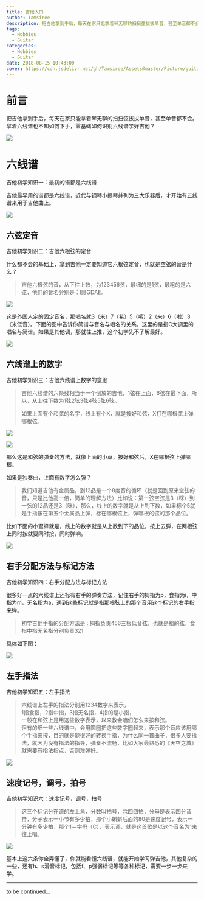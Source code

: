 ```yaml
---
title: 吉他入门
author: Tamsiree
description: 把吉他拿到手后，每天在家只能拿着琴无聊的扫扫弦拔拔单音，甚至单音都不会。拿着六线谱也不知如何下手，零基础如何识别六线谱学好吉他？
tags:
  - Hobbies
  - Guitar
categories:
  - Hobbies
  - Guitar
date: 2018-08-15 10:43:00
cover: https://cdn.jsdelivr.net/gh/Tamsiree/Assets@master/Picture/guitartimg.jpeg
---
```


# 前言
把吉他拿到手后，每天在家只能拿着琴无聊的扫扫弦拔拔单音，甚至单音都不会。拿着六线谱也不知如何下手，零基础如何识别六线谱学好吉他？

![](https://cdn.jsdelivr.net/gh/Tamsiree/Assets@master/Picture/Blog/Post/3122155880969013597.jpeg)

# 六线谱
吉他初学知识一：最初的谱都是六线谱

吉他最早用的谱都是六线谱，近代与钢琴小提琴并列为三大乐器后，才开始有五线谱来用于吉他曲上。

<!-- more -->

![](https://cdn.jsdelivr.net/gh/Tamsiree/Assets@master/Picture/Blog/Post/1613160238.jpeg)

## 六弦定音
吉他初学知识二：吉他六根弦的定音

什么都不会的基础上，拿到吉他一定要知道它六根弦定音，也就是空弦的音是什么？

> 吉他六根弦的音，从下往上数，为123456弦，最细的是1弦，最粗的是六弦，他们的音名分别是：EBGDAE。

![](https://cdn.jsdelivr.net/gh/Tamsiree/Assets@master/Picture/Blog/Post/4164844849.jpeg)

这是外国人定的固定音名，那唱名就3（米）7（希）5（嗦）2（来）6（啦）3（米低音）。下面的图中告诉你简谱与音名与唱名的关系，这里的是指C大调里的唱名与简谱。如果是其他调，那就往上推，这个初学先不了解最好。

![](https://ss2.baidu.com/6ONYsjip0QIZ8tyhnq/it/u=1560171506,1661667133&fm=173&app=25&f=JPEG?w=450&h=152&s=1AAA74239D204D134AF561D30000C0B1)

## 六线谱上的数字
吉他初学知识三：吉他六线谱上数字的意思

> 吉他六线谱的六条线相当于一个倒放的吉他，1弦在上面，6弦在最下面，所以，从上往下数为1弦2弦3弦4弦5弦6弦。
>
> 如果上面有个和弦的名字，线上有个X，就是按好和弦，X打在哪根弦上弹哪根弦。

![](https://cdn.jsdelivr.net/gh/Tamsiree/Assets@master/Picture/Blog/Post/8268941752834637920.jpeg)

![](https://ss1.baidu.com/6ONXsjip0QIZ8tyhnq/it/u=375481645,1842803518&fm=173&app=25&f=JPEG?w=640&h=306&s=5AAA34639FD941C00C74F0C20000E0B1)

那么这是和弦的弹奏的方法，就像上面的小草，按好和弦后，X在哪根弦上弹哪根。

如果是独奏曲，上面有数字怎么弹？  
> 我们知道吉他有金属品，到12品是一个8度音的循环（就是回到原来空弦的音，只是比他高一倍，简单的理解方法）比如说：第一弦空弦是3（咪）到一弦的12品还是3（咪），那么，线上的数字就是从上到下数，如果标个5就是手指按在第五个金属品上弹，标在哪根弦上，弹哪根的弦的那个品位。

比如下面的小蜜蜂就是，线上的数字就是从上数到下的品位，按上去弹，在两根弦上同时按就要同时按，同时弹响。

![](https://ss1.baidu.com/6ONXsjip0QIZ8tyhnq/it/u=190348657,4077792668&fm=173&app=25&f=JPEG?w=640&h=638&s=7AAC3462515EC5CC5C7DA0DA0000C0B1)

## 右手分配方法与标记方法
吉他初学知识四：右手分配方法与标记方法

很多好一点的六线谱上还标有右手的弹奏方法，记住右手的拇指为p，食指为i，中指为m，无名指为a，遇到这些标记就是指那根弦上的那个音用这个标记的右手指来弹。

> 初学吉他手指的分配方法是 : 拇指负责456三根低音弦，也就是粗的弦，食指中指无名指分别负责321

具体如下图：

![](https://ss0.baidu.com/6ONWsjip0QIZ8tyhnq/it/u=151162914,3232906453&fm=173&app=25&f=JPEG?w=519&h=346&s=7AAC386267C150EAD8FD60CA0000A0B0)

## 左手指法
吉他初学知识五：左手指法

> 六线谱上左手的指法分别用1234数字来表示，  
> 1指食指，2指中指，3指无名指，4指的是小指，  
> 一般在和弦上是用这些数字表示，以来教会咱们怎么来按和弦。  
> 但有的细一些六线谱中，会用圆圈把这些数字圈起来，表示那个音应该用哪个手指来按，目的就是能很好的转换手指，为什么同一首曲子，很多人要指法，就因为没有指法的指导，弹奏不流畅，比如大家最熟悉的《天空之城》就需要有指法指点，否则难弹好。

![](https://cdn.jsdelivr.net/gh/Tamsiree/Assets@master/Picture/Blog/Post/u3252834671.jpeg)

## 速度记号，调号，拍号
吉他初学知识六：速度记号，调号，拍号

> 这三个标记分在谱的左上角，分数叫拍号，念四四拍，分母是表示四分音符，分子表示一小节有多少拍，那个小蝌蚪后面的80是速度记号，表示一分钟有多少拍，那个1＝字母（C），表示调，就是这首歌是以这个音名为1来往上唱。

![](https://ss1.baidu.com/6ONXsjip0QIZ8tyhnq/it/u=1296869575,1034352251&fm=173&app=25&f=JPEG?w=640&h=608&s=951A237FD956F04D423155C303007030)

基本上这六条你全弄懂了，你就能看懂六线谱，就能开始学习弹吉他，其他复杂的一些，还有h、s滑音标记，包括f、p强弱标记等等各种标记，需要一步一步来学。

---
to be continued...
